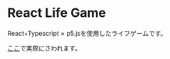 # React Life Game

React+Typescript × p5.jsを使用したライフゲームです。

[ここ](https://life-game.nimil.dev/)で実際にさわれます。

